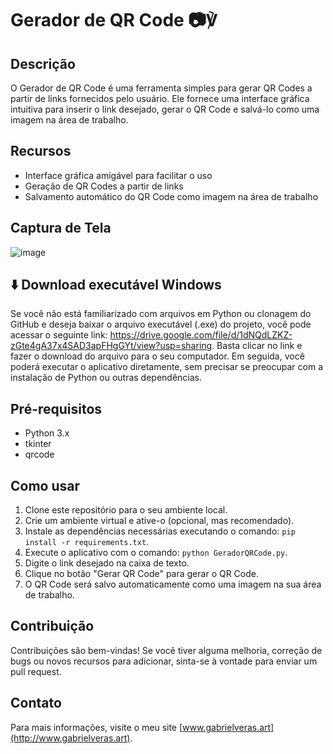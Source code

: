 # Gerador de QR Code 📷℣

## Descrição
O Gerador de QR Code é uma ferramenta simples para gerar QR Codes a partir de links fornecidos pelo usuário. Ele fornece uma interface gráfica intuitiva para inserir o link desejado, gerar o QR Code e salvá-lo como uma imagem na área de trabalho.

## Recursos
- Interface gráfica amigável para facilitar o uso
- Geração de QR Codes a partir de links
- Salvamento automático do QR Code como imagem na área de trabalho

## Captura de Tela
![image](https://github.com/gabrielverasr/GeradorQRCode/assets/32417238/ecded055-b9f8-46b6-beb8-9765836fe0d1)

## ⬇️ Download executável Windows
Se você não está familiarizado com arquivos em Python ou clonagem do GitHub e deseja baixar o arquivo executável (.exe) do projeto, você pode acessar o seguinte link: https://drive.google.com/file/d/1dNQdLZKZ-zGte4gA37x4SAD3apFHgGYt/view?usp=sharing. Basta clicar no link e fazer o download do arquivo para o seu computador. Em seguida, você poderá executar o aplicativo diretamente, sem precisar se preocupar com a instalação de Python ou outras dependências.

## Pré-requisitos
- Python 3.x
- tkinter
- qrcode

## Como usar
1. Clone este repositório para o seu ambiente local.
2. Crie um ambiente virtual e ative-o (opcional, mas recomendado).
3. Instale as dependências necessárias executando o comando: `pip install -r requirements.txt`.
4. Execute o aplicativo com o comando: `python GeradorQRCode.py`.
5. Digite o link desejado na caixa de texto.
6. Clique no botão "Gerar QR Code" para gerar o QR Code.
7. O QR Code será salvo automaticamente como uma imagem na sua área de trabalho.

## Contribuição
Contribuições são bem-vindas! Se você tiver alguma melhoria, correção de bugs ou novos recursos para adicionar, sinta-se à vontade para enviar um pull request.

## Contato
Para mais informações, visite o meu site [www.gabrielveras.art](http://www.gabrielveras.art).
